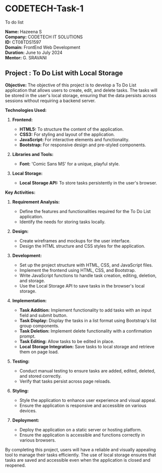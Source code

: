 # CODETECH-Task-1
To do list


**Name:** Hazeena S  
**Company:** CODETECH IT SOLUTIONS  
**ID:** CT08TDS1597  
**Domain:** FrontEnd Web Development  
**Duration:** June to July 2024  
**Mentor:** G. SRAVANI


## Project : To Do List with Local Storage

**Objective:**
The objective of this project is to develop a To Do List application that allows users to create, edit, and delete tasks. The tasks will be stored in the user's local storage, ensuring that the data persists across sessions without requiring a backend server.

**Technologies Used:**
1. **Frontend:**
   - **HTML5:** To structure the content of the application.
   - **CSS3:** For styling and layout of the application.
   - **JavaScript:** For interactive elements and functionality.
   - **Bootstrap:** For responsive design and pre-styled components.

2. **Libraries and Tools:**
   - **Font:** 'Comic Sans MS' for a unique, playful style.

3. **Local Storage:**
   - **Local Storage API:** To store tasks persistently in the user's browser.

**Key Activities:**
1. **Requirement Analysis:**
   - Define the features and functionalities required for the To Do List application.
   - Identify the needs for storing tasks locally.

2. **Design:**
   - Create wireframes and mockups for the user interface.
   - Design the HTML structure and CSS styles for the application.

3. **Development:**
   - Set up the project structure with HTML, CSS, and JavaScript files.
   - Implement the frontend using HTML, CSS, and Bootstrap.
   - Write JavaScript functions to handle task creation, editing, deletion, and storage.
   - Use the Local Storage API to save tasks in the browser's local storage.

4. **Implementation:**
   - **Task Addition:** Implement functionality to add tasks with an input field and submit button.
   - **Task Display:** Display the tasks in a list format using Bootstrap's list group components.
   - **Task Deletion:** Implement delete functionality with a confirmation prompt.
   - **Task Editing:** Allow tasks to be edited in place.
   - **Local Storage Integration:** Save tasks to local storage and retrieve them on page load.

5. **Testing:**
   - Conduct manual testing to ensure tasks are added, edited, deleted, and stored correctly.
   - Verify that tasks persist across page reloads.

6. **Styling:**
   - Style the application to enhance user experience and visual appeal.
   - Ensure the application is responsive and accessible on various devices.

7. **Deployment:**
   - Deploy the application on a static server or hosting platform.
   - Ensure the application is accessible and functions correctly in various browsers.

By completing this project, users will have a reliable and visually appealing tool to manage their tasks efficiently. The use of local storage ensures that tasks are saved and accessible even when the application is closed and reopened.

